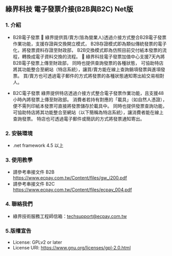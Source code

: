 ## 綠界科技 電子發票介接(B2B與B2C) Net版

### 1. 介紹

* B2B電子發票
	綠界提供買/賣方(皆為營業人)透過介接方式整合B2B電子發票作業功能，支援存證與交換開立模式，
    B2B存證模式即為類似傳統發票的電子化，將發票資料存證至財政部，
	B2B交換模式即為仿照目前交付紙本發票的流程，轉換成電子資料交換的流程。
	綠界科技電子發票加值中心支援7天內將B2B電子發票上傳至財政部，
    同時也提供查詢發票的各種狀態，
	可協助特店將其功能整合至網站（特店系統），讓買/賣方能在線上查詢銷項發票與進項發票。
	買/賣方也可透過電子郵件的方式將發票的各種狀態通知寄出給交易相對人。


* B2C電子發票
    綠界提供特店透過介接方式整合電子發票作業功能，且支援48小時內將發票上傳至財政部。
    消費者若持有對應的「載具」（如自然人憑證），便不需列印紙本發票可直接將發票儲存於載具中。
    同時也提供發票查詢功能，可協助特店將其功能整合至網站（以下簡稱為特店系統），讓消費者能在線上查詢發票。
    特店也可透過電子郵件或簡訊的方式將發票通知寄出。


### 2. 安裝環境

* .net framework 4.5 以上

### 3. 使用教學

* 請參考串接文件 B2B https://www.ecpay.com.tw/Content/files/gw_i200.pdf
* 請參考串接文件 B2C https://www.ecpay.com.tw/Content/files/ecpay_004.pdf

### 4. 聯絡我們

* 綠界技術服務工程師信箱：techsupport@ecpay.com.tw

### 5.版權宣告

* License: GPLv2 or later
* License URI: https://www.gnu.org/licenses/gpl-2.0.html


